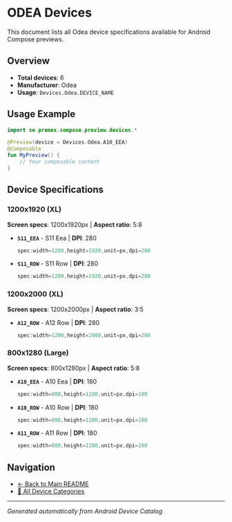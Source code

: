 # ODEA Devices

This document lists all Odea device specifications available for Android Compose previews.

## Overview

- **Total devices**: 6
- **Manufacturer**: Odea
- **Usage**: `Devices.Odea.DEVICE_NAME`

## Usage Example

```kotlin
import se.premex.compose.preview.devices.*

@Preview(device = Devices.Odea.A10_EEA)
@Composable
fun MyPreview() {
    // Your composable content
}
```

## Device Specifications

### 1200x1920 (XL)

**Screen specs**: 1200x1920px | **Aspect ratio**: 5:8

- **`S11_EEA`** - S11 Eea | **DPI**: 280
  ```kotlin
  spec:width=1200,height=1920,unit=px,dpi=280
  ```

- **`S11_ROW`** - S11 Row | **DPI**: 280
  ```kotlin
  spec:width=1200,height=1920,unit=px,dpi=280
  ```

### 1200x2000 (XL)

**Screen specs**: 1200x2000px | **Aspect ratio**: 3:5

- **`A12_ROW`** - A12 Row | **DPI**: 280
  ```kotlin
  spec:width=1200,height=2000,unit=px,dpi=280
  ```

### 800x1280 (Large)

**Screen specs**: 800x1280px | **Aspect ratio**: 5:8

- **`A10_EEA`** - A10 Eea | **DPI**: 180
  ```kotlin
  spec:width=800,height=1280,unit=px,dpi=180
  ```

- **`A10_ROW`** - A10 Row | **DPI**: 180
  ```kotlin
  spec:width=800,height=1280,unit=px,dpi=180
  ```

- **`A11_ROW`** - A11 Row | **DPI**: 180
  ```kotlin
  spec:width=800,height=1280,unit=px,dpi=180
  ```

## Navigation

- [← Back to Main README](../../README.md)
- [📱 All Device Categories](../README.md)

---
*Generated automatically from Android Device Catalog*
